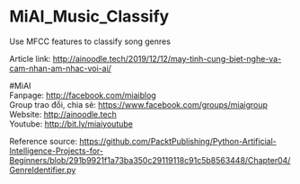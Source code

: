 # MiAI_Music_Classify
Use MFCC features to classify song genres

Article link:  http://ainoodle.tech/2019/12/12/may-tinh-cung-biet-nghe-va-cam-nhan-am-nhac-voi-ai/

#MìAI <br>
Fanpage: http://facebook.com/miaiblog<br>
Group trao đổi, chia sẻ: https://www.facebook.com/groups/miaigroup<br>
Website: http://ainoodle.tech<br>
Youtube: http://bit.ly/miaiyoutube<br>

Reference source: https://github.com/PacktPublishing/Python-Artificial-Intelligence-Projects-for-Beginners/blob/291b9921f1a73ba350c29119118c91c5b8563448/Chapter04/GenreIdentifier.py
